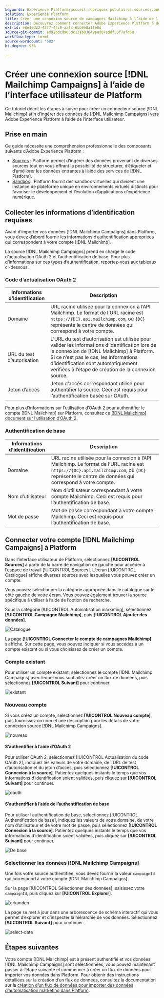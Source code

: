 ```yaml
---
keywords: Experience Platform;accueil;rubriques populaires;sources;connecteurs;connecteurs source;sdk sources;sdk;SDK
solution: Experience Platform
title: Créer une connexion source de campagnes Mailchimp à l’aide de l’interface utilisateur de Platform
description: Découvrez comment connecter Adobe Experience Platform à des campagnes Mailchimp à l’aide de l’interface utilisateur de Platform.
exl-id: e8e1ed32-4277-44c9-aafc-6bb9e0a1fe0d
source-git-commit: ed92bdcd965dc13ab83649aad87eddf53f7afd60
workflow-type: tm+mt
source-wordcount: '682'
ht-degree: 93%

---
```


# Créer une connexion source [!DNL Mailchimp Campaigns] à l’aide de l’interface utilisateur de Platform

Ce tutoriel décrit les étapes à suivre pour créer un connecteur source [!DNL Mailchimp] afin d’ingérer des données de [!DNL Mailchimp Campaigns] vers Adobe Experience Platform à l’aide de l’interface utilisateur.

## Prise en main

Ce guide nécessite une compréhension professionnelle des composants suivants d’Adobe Experience Platform :

* [Sources](../../../../home.md) : Platform permet d’ingérer des données provenant de diverses sources tout en vous offrant la possibilité de structurer, d’étiqueter et d’améliorer les données entrantes à l’aide des services de [!DNL Platform].
* [Sandbox](../../../../../sandboxes/home.md) : Platform fournit des sandbox virtuelles qui divisent une instance de plateforme unique en environnements virtuels distincts pour favoriser le développement et l’évolution d’applications d’expérience numérique.

## Collecter les informations d’identification requises

Avant dʼimporter vos données [!DNL Mailchimp Campaigns] dans Platform, vous devez d’abord fournir les informations d’authentification appropriées qui correspondent à votre compte [!DNL Mailchimp].

La source [!DNL Mailchimp Campaigns] prend en charge le code d’actualisation OAuth 2 et l’authentification de base. Pour plus d’informations sur ces types d’authentification, reportez-vous aux tableaux ci-dessous.

### Code d’actualisation OAuth 2

| Informations d’identification | Description |
| --- | --- |
| Domaine | URL racine utilisée pour la connexion à l’API Mailchimp. Le format de l’URL racine est `https://{DC}.api.mailchimp.com`, où `{DC}` représente le centre de données qui correspond à votre compte. |
| URL du test d’autorisation | L’URL du test d’autorisation est utilisée pour valider les informations d’identification lors de la connexion de [!DNL Mailchimp] à Platform. Si ce n’est pas le cas, les informations d’identification sont automatiquement vérifiées à l’étape de création de la connexion source. |
| Jeton d’accès | Jeton d’accès correspondant utilisé pour authentifier la source. Ceci est requis pour l’authentification basée sur OAuth. |

Pour plus d’informations sur l’utilisation d’OAuth 2 pour authentifier le compte [!DNL Mailchimp] sur Platform, consultez ce [[!DNL Mailchimp] document sur l’utilisation d’OAuth 2](https://mailchimp.com/developer/marketing/guides/access-user-data-oauth-2/).

### Authentification de base

| Informations d’identification | Description |
| --- | --- |
| Domaine | URL racine utilisée pour la connexion à l’API Mailchimp. Le format de l’URL racine est `https://{DC}.api.mailchimp.com`, où `{DC}` représente le centre de données qui correspond à votre compte. |
| Nom d’utilisateur | Nom d’utilisateur correspondant à votre compte Mailchimp. Ceci est requis pour l’authentification de base. |
| Mot de passe | Mot de passe correspondant à votre compte Mailchimp. Ceci est requis pour l’authentification de base. |

## Connecter votre compte [!DNL Mailchimp Campaigns] à Platform

Dans l’interface utilisateur de Platform, sélectionnez **[!UICONTROL Sources]** à partir de la barre de navigation de gauche pour accéder à l’espace de travail [!UICONTROL Sources]. L’écran [!UICONTROL Catalogue] affiche diverses sources avec lesquelles vous pouvez créer un compte.

Vous pouvez sélectionner la catégorie appropriée dans le catalogue sur le côté gauche de votre écran. Vous pouvez également trouver la source spécifique à utiliser à l’aide de l’option de recherche.

Sous la catégorie [!UICONTROL Automatisation marketing], sélectionnez **[!UICONTROL Campagne Mailchimp]**, puis **[!UICONTROL Ajouter des données]**.

![Catalogue](../../../../images/tutorials/create/mailchimp-campaigns/catalog.png)

La page **[!UICONTROL Connecter le compte de campagnes Mailchimp]** s’affiche. Sur cette page, vous pouvez indiquer si vous accédez à un compte existant ou si vous choisissez de créer un compte.

### Compte existant

Pour utiliser un compte existant, sélectionnez le compte [!DNL Mailchimp Campaigns] avec lequel vous souhaitez créer un flux de données, puis sélectionnez **[!UICONTROL Suivant]** pour continuer.

![existant](../../../../images/tutorials/create/mailchimp-campaigns/existing.png)

### Nouveau compte

Si vous créez un compte, sélectionnez **[!UICONTROL Nouveau compte]**, puis fournissez un nom et une description pour les détails de votre connexion source [!DNL Mailchimp Campaigns].

![nouveau](../../../../images/tutorials/create/mailchimp-campaigns/new.png)

#### S’authentifier à l’aide d’OAuth 2

Pour utiliser OAuth 2, sélectionnez [!UICONTROL Actualisation du code OAuth 2], indiquez les valeurs de votre domaine, de l’URL de test d’autorisation et du jeton d’accès, puis sélectionnez **[!UICONTROL Connexion à la source]**. Patientez quelques instants le temps que vos informations d’identification soient validées, puis cliquez sur **[!UICONTROL Suivant]** pour continuer.

![oauth](../../../../images/tutorials/create/mailchimp-campaigns/oauth.png)

#### S’authentifier à l’aide de l’authentification de base

Pour utiliser l’authentification de base, sélectionnez [!UICONTROL Authentification de base], indiquez les valeurs de votre domaine, de votre nom d’utilisateur et de votre mot de passe, puis sélectionnez **[!UICONTROL Connexion à la source]**. Patientez quelques instants le temps que vos informations d’identification soient validées, puis cliquez sur **[!UICONTROL Suivant]** pour continuer.

![De base](../../../../images/tutorials/create/mailchimp-campaigns/basic.png)

### Sélectionner les données [!DNL Mailchimp Campaigns]

Une fois votre source authentifiée, vous devez fournir la valeur `campaignId` qui correspond à votre compte [!DNL Mailchimp Campaigns].

Sur la page [!UICONTROL Sélectionner des données], saisissez votre `campaignId`, puis cliquez sur **[!UICONTROL Explorer]**.

![erkunden](../../../../images/tutorials/create/mailchimp-campaigns/explore.png)

La page se met à jour dans une arborescence de schéma interactif qui vous permet d’explorer et d’inspecter la hiérarchie de vos données. Sélectionnez **[!UICONTROL Suivant]** pour continuer.

![select-data](../../../../images/tutorials/create/mailchimp-campaigns/select-data.png)

## Étapes suivantes

Votre compte [!DNL Mailchimp] est à présent authentifié et vos données [!DNL Mailchimp Campaigns] sont sélectionnées, vous pouvez maintenant passer à lʼétape suivante et commencer à créer un flux de données pour importer vos données dans Platform. Pour obtenir des instructions détaillées sur la création d’un flux de données, consultez la documentation sur la [création d’un flux de données pour importer des données d’automatisation marketing dans Platform](../../dataflow/marketing-automation.md).
